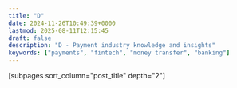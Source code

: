 ```yaml
---
title: "D"
date: 2024-11-26T10:49:39+0000
lastmod: 2025-08-11T12:15:45
draft: false
description: "D - Payment industry knowledge and insights"
keywords: ["payments", "fintech", "money transfer", "banking"]
---
```


[subpages sort_column="post_title" depth="2"]